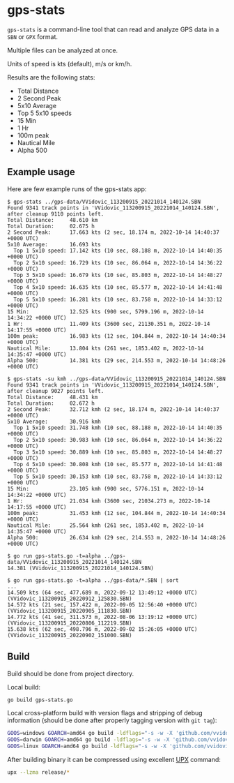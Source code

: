 # gps-stats

`gps-stats` is a command-line tool that can read and analyze GPS data in a
`SBN` or `GPX` format.

Multiple files can be analyzed at once.

Units of speed is kts (default), m/s or km/h.

Results are the following stats:
- Total Distance
- 2 Second Peak
- 5x10 Average
- Top 5 5x10 speeds
- 15 Min
- 1 Hr
- 100m peak
- Nautical Mile
- Alpha 500

## Example usage

Here are few example runs of the gps-stats app:
```
$ gps-stats ../gps-data/VVidovic_113200915_20221014_140124.SBN
Found 9341 track points in 'VVidovic_113200915_20221014_140124.SBN', after cleanup 9110 points left.
Total Distance:     48.610 km
Total Duration:     02.675 h
2 Second Peak:      17.663 kts (2 sec, 18.174 m, 2022-10-14 14:40:37 +0000 UTC)
5x10 Average:       16.693 kts
  Top 1 5x10 speed: 17.142 kts (10 sec, 88.188 m, 2022-10-14 14:40:35 +0000 UTC)
  Top 2 5x10 speed: 16.729 kts (10 sec, 86.064 m, 2022-10-14 14:36:22 +0000 UTC)
  Top 3 5x10 speed: 16.679 kts (10 sec, 85.803 m, 2022-10-14 14:48:27 +0000 UTC)
  Top 4 5x10 speed: 16.635 kts (10 sec, 85.577 m, 2022-10-14 14:41:48 +0000 UTC)
  Top 5 5x10 speed: 16.281 kts (10 sec, 83.758 m, 2022-10-14 14:33:12 +0000 UTC)
15 Min:             12.525 kts (900 sec, 5799.196 m, 2022-10-14 14:34:22 +0000 UTC)
1 Hr:               11.409 kts (3600 sec, 21130.351 m, 2022-10-14 14:17:55 +0000 UTC)
100m peak:          16.983 kts (12 sec, 104.844 m, 2022-10-14 14:40:34 +0000 UTC)
Nautical Mile:      13.804 kts (261 sec, 1853.402 m, 2022-10-14 14:35:47 +0000 UTC)
Alpha 500:          14.381 kts (29 sec, 214.553 m, 2022-10-14 14:48:26 +0000 UTC)

$ gps-stats -su kmh ../gps-data/VVidovic_113200915_20221014_140124.SBN
Found 9341 track points in 'VVidovic_113200915_20221014_140124.SBN', after cleanup 9027 points left.
Total Distance:     48.431 km
Total Duration:     02.672 h
2 Second Peak:      32.712 kmh (2 sec, 18.174 m, 2022-10-14 14:40:37 +0000 UTC)
5x10 Average:       30.916 kmh
  Top 1 5x10 speed: 31.748 kmh (10 sec, 88.188 m, 2022-10-14 14:40:35 +0000 UTC)
  Top 2 5x10 speed: 30.983 kmh (10 sec, 86.064 m, 2022-10-14 14:36:22 +0000 UTC)
  Top 3 5x10 speed: 30.889 kmh (10 sec, 85.803 m, 2022-10-14 14:48:27 +0000 UTC)
  Top 4 5x10 speed: 30.808 kmh (10 sec, 85.577 m, 2022-10-14 14:41:48 +0000 UTC)
  Top 5 5x10 speed: 30.153 kmh (10 sec, 83.758 m, 2022-10-14 14:33:12 +0000 UTC)
15 Min:             23.105 kmh (900 sec, 5776.151 m, 2022-10-14 14:34:22 +0000 UTC)
1 Hr:               21.034 kmh (3600 sec, 21034.273 m, 2022-10-14 14:17:55 +0000 UTC)
100m peak:          31.453 kmh (12 sec, 104.844 m, 2022-10-14 14:40:34 +0000 UTC)
Nautical Mile:      25.564 kmh (261 sec, 1853.402 m, 2022-10-14 14:35:47 +0000 UTC)
Alpha 500:          26.634 kmh (29 sec, 214.553 m, 2022-10-14 14:48:26 +0000 UTC)

$ go run gps-stats.go -t=alpha ../gps-data/VVidovic_113200915_20221014_140124.SBN
14.381 (VVidovic_113200915_20221014_140124.SBN)

$ go run gps-stats.go -t=alpha ../gps-data/*.SBN | sort
...
14.509 kts (64 sec, 477.689 m, 2022-09-12 13:49:12 +0000 UTC) (VVidovic_113200915_20220912_125830.SBN)
14.572 kts (21 sec, 157.422 m, 2022-09-05 12:56:40 +0000 UTC) (VVidovic_113200915_20220905_111830.SBN)
14.772 kts (41 sec, 311.573 m, 2022-08-06 13:19:12 +0000 UTC) (VVidovic_113200915_20220806_112219.SBN)
15.638 kts (62 sec, 498.796 m, 2022-09-02 15:26:05 +0000 UTC) (VVidovic_113200915_20220902_151000.SBN)
```

## Build

Build should be done from project directory.

Local build:
```sh
go build gps-stats.go
```

Local cross-platform build with version flags and stripping of debug information
(should be done after properly tagging version with `git tag`):
```sh
GOOS=windows GOARCH=amd64 go build -ldflags="-s -w -X 'github.com/vvidovic/gps-stats/internal/version.Version=$(git tag | tail -n1)' -X 'github.com/vvidovic/gps-stats/internal/version.Platform=windows/amd64' -X 'github.com/vvidovic/gps-stats/internal/version.BuildTime=$(git tag | tail -n1).$(date -u -Iseconds)'" -o release/gps-stats-win-amd64.exe gps-stats.go
GOOS=darwin GOARCH=amd64 go build -ldflags="-s -w -X 'github.com/vvidovic/gps-stats/internal/version.Version=$(git tag | tail -n1)' -X 'github.com/vvidovic/gps-stats/internal/version.Platform=darwin/amd64' -X 'github.com/vvidovic/gps-stats/internal/version.BuildTime=$(git tag | tail -n1).$(date -u -Iseconds)'" -o release/gps-stats-mac-amd64 gps-stats.go
GOOS=linux GOARCH=amd64 go build -ldflags="-s -w -X 'github.com/vvidovic/gps-stats/internal/version.Version=$(git tag | tail -n1)' -X 'github.com/vvidovic/gps-stats/internal/version.Platform=linux/amd64' -X 'github.com/vvidovic/gps-stats/internal/version.BuildTime=$(git tag | tail -n1).$(date -u -Iseconds)'" -o release/gps-stats-linux-amd64 gps-stats.go
```

After building binary it can be compressed using excellent
[UPX](https://upx.github.io/) command:
```sh
upx --lzma release/*
```
